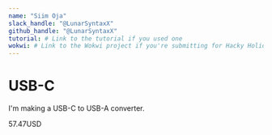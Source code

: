 ```yaml
---
name: "Siim Oja"
slack_handle: "@LunarSyntaxX"
github_handle: "@LunarSyntaxX"
tutorial: # Link to the tutorial if you used one
wokwi: # Link to the Wokwi project if you're submitting for Hacky Holidays
---
```


# USB-C

<!-- Describe your board in 2-3 sentences. What are you making? What will it do? -->
I'm making a USB-C to USB-A converter.
<!-- How much is it going to cost? -->
57.47USD
<!-- Tell us a little bit about your design process. What were some challenges? What helped? ***Totally optional*** -->
